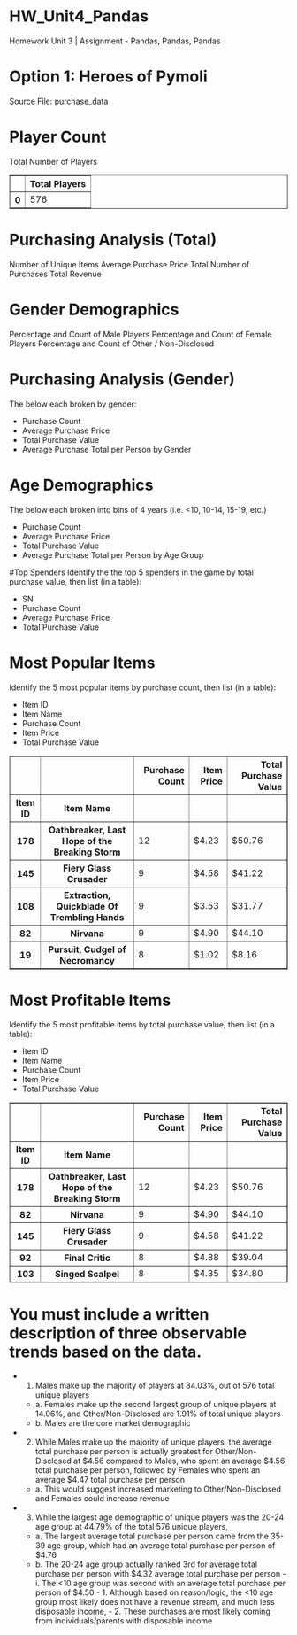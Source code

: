 # HW_Unit4_Pandas
Homework Unit 3 | Assignment -  Pandas, Pandas, Pandas

# Option 1: Heroes of Pymoli
Source File: purchase_data

# Player Count
Total Number of Players
<table border="1" class="dataframe">
  <thead>
    <tr style="text-align: right;">
      <th></th>
      <th>Total Players</th>
    </tr>
  </thead>
  <tbody>
    <tr>
      <th>0</th>
      <td>576</td>
    </tr>
  </tbody>
</table>

# Purchasing Analysis (Total)
Number of Unique Items
Average Purchase Price
Total Number of Purchases
Total Revenue

# Gender Demographics
Percentage and Count of Male Players
Percentage and Count of Female Players 
Percentage and Count of Other / Non-Disclosed

# Purchasing Analysis (Gender)
The below each broken by gender:
- Purchase Count
- Average Purchase Price
- Total Purchase Value
- Average Purchase Total per Person by Gender

# Age Demographics
The below each broken into bins of 4 years (i.e. <10, 10-14, 15-19, etc.)
- Purchase Count
- Average Purchase Price
- Total Purchase Value
- Average Purchase Total per Person by Age Group

#Top Spenders
Identify the the top 5 spenders in the game by total purchase value, then list (in a table): 
- SN
- Purchase Count
- Average Purchase Price
- Total Purchase Value

# Most Popular Items
Identify the 5 most popular items by purchase count, then list (in a table): 
- Item ID
- Item Name
- Purchase Count
- Item Price
- Total Purchase Value
<table border="1" class="dataframe">
  <thead>
    <tr style="text-align: right;">
      <th></th>
      <th></th>
      <th>Purchase Count</th>
      <th>Item Price</th>
      <th>Total Purchase Value</th>
    </tr>
    <tr>
      <th>Item ID</th>
      <th>Item Name</th>
      <th></th>
      <th></th>
      <th></th>
    </tr>
  </thead>
  <tbody>
    <tr>
      <th>178</th>
      <th>Oathbreaker, Last Hope of the Breaking Storm</th>
      <td>12</td>
      <td>$4.23</td>
      <td>$50.76</td>
    </tr>
    <tr>
      <th>145</th>
      <th>Fiery Glass Crusader</th>
      <td>9</td>
      <td>$4.58</td>
      <td>$41.22</td>
    </tr>
    <tr>
      <th>108</th>
      <th>Extraction, Quickblade Of Trembling Hands</th>
      <td>9</td>
      <td>$3.53</td>
      <td>$31.77</td>
    </tr>
    <tr>
      <th>82</th>
      <th>Nirvana</th>
      <td>9</td>
      <td>$4.90</td>
      <td>$44.10</td>
    </tr>
    <tr>
      <th>19</th>
      <th>Pursuit, Cudgel of Necromancy</th>
      <td>8</td>
      <td>$1.02</td>
      <td>$8.16</td>
    </tr>
  </tbody>
</table>

# Most Profitable Items
Identify the 5 most profitable items by total purchase value, then list (in a table):
- Item ID
- Item Name
- Purchase Count
- Item Price
- Total Purchase Value
<table border="1" class="dataframe">
  <thead>
    <tr style="text-align: right;">
      <th></th>
      <th></th>
      <th>Purchase Count</th>
      <th>Item Price</th>
      <th>Total Purchase Value</th>
    </tr>
    <tr>
      <th>Item ID</th>
      <th>Item Name</th>
      <th></th>
      <th></th>
      <th></th>
    </tr>
  </thead>
  <tbody>
    <tr>
      <th>178</th>
      <th>Oathbreaker, Last Hope of the Breaking Storm</th>
      <td>12</td>
      <td>$4.23</td>
      <td>$50.76</td>
    </tr>
    <tr>
      <th>82</th>
      <th>Nirvana</th>
      <td>9</td>
      <td>$4.90</td>
      <td>$44.10</td>
    </tr>
    <tr>
      <th>145</th>
      <th>Fiery Glass Crusader</th>
      <td>9</td>
      <td>$4.58</td>
      <td>$41.22</td>
    </tr>
    <tr>
      <th>92</th>
      <th>Final Critic</th>
      <td>8</td>
      <td>$4.88</td>
      <td>$39.04</td>
    </tr>
    <tr>
      <th>103</th>
      <th>Singed Scalpel</th>
      <td>8</td>
      <td>$4.35</td>
      <td>$34.80</td>
    </tr>
  </tbody>
</table>

# You must include a written description of three observable trends based on the data.
- 1. Males make up the majority of players at 84.03%, out of 576 total unique players
    - a.	Females make up the second largest group of unique players at 14.06%, and Other/Non-Disclosed are 1.91% of total unique players
    - b.	Males are the core market demographic
- 2. While Males make up the majority of unique players, the average total purchase per person is actually greatest for Other/Non-Disclosed at $4.56 compared to Males, who spent an average $4.56 total purchase per person, followed by Females who spent an average $4.47 total purchase per person
    - a.	This would suggest increased marketing to Other/Non-Disclosed and Females could increase revenue
- 3. While the largest age demographic of unique players was the 20-24 age group at 44.79% of the total 576 unique players,
    - a.	The largest average total purchase per person came from the 35-39 age group, which had an average total purchase per person of $4.76
    - b.	The 20-24 age group actually ranked 3rd for average total purchase per person with $4.32 average total purchase per person
          - i.	The <10 age group was second with an average total purchase per person of $4.50
              - 1.	Although based on reason/logic, the <10 age group most likely does not have a revenue stream, and much less disposable income,
              - 2.	These purchases are most likely coming from individuals/parents with disposable income
